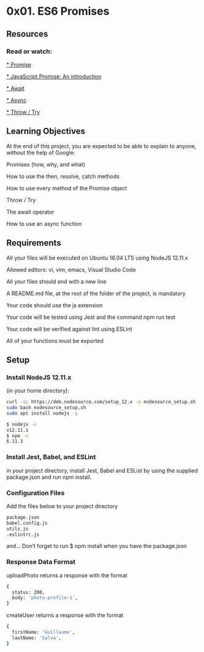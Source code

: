 # 0x01. ES6 Promises
## Resources
### Read or watch:

[* Promise](https://developer.mozilla.org/en-US/docs/Web/JavaScript/Reference/Global_Objects/Promise)

[* JavaScript Promise: An introduction](https://web.dev/promises/)

[* Await](https://developer.mozilla.org/en-US/docs/Web/JavaScript/Reference/Operators/await)

[* Async](https://developer.mozilla.org/en-US/docs/Web/JavaScript/Reference/Statements/async_function)

[* Throw / Try](https://developer.mozilla.org/en-US/docs/Web/JavaScript/Reference/Statements/throw)
## Learning Objectives
At the end of this project, you are expected to be able to explain to anyone, without the help of Google:

Promises (how, why, and what)

How to use the then, resolve, catch methods

How to use every method of the Promise object

Throw / Try

The await operator

How to use an async function
## Requirements
All your files will be executed on Ubuntu 18.04 LTS using NodeJS 12.11.x

Allowed editors: vi, vim, emacs, Visual Studio Code

All your files should end with a new line

A README.md file, at the root of the folder of the project, is mandatory

Your code should use the js extension

Your code will be tested using Jest and the command npm run test

Your code will be verified against lint using ESLint

All of your functions must be exported
## Setup
### Install NodeJS 12.11.x
(in your home directory):
```bash
curl -sL https://deb.nodesource.com/setup_12.x -o nodesource_setup.sh
sudo bash nodesource_setup.sh
sudo apt install nodejs -y
```
```bash
$ nodejs -v
v12.11.1
$ npm -v
6.11.3
```
### Install Jest, Babel, and ESLint
in your project directory, install Jest, Babel and ESList by using the supplied package.json and run npm install.
### Configuration Files
Add the files below to your project directory
```bash
package.json
babel.config.js
utils.js
.eslintrc.js
```
and…
Don’t forget to run $ npm install when you have the package.json
### Response Data Format
uploadPhoto returns a response with the format
```bash
{
  status: 200,
  body: 'photo-profile-1',
}
```
createUser returns a response with the format
```bash
{
  firstName: 'Guillaume',
  lastName: 'Salva',
}
```